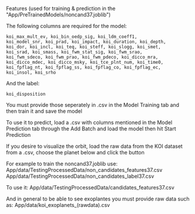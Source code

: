Features (used for training & prediction in the "App/PreTrainedModels/noncand37.joblib")

The following columns are required for the model:
```ra, dec, koi_gmag, koi_count, koi_num_transits,
koi_max_mult_ev, koi_bin_oedp_sig, koi_ldm_coeff1,
koi_model_snr, koi_prad, koi_impact, koi_duration, koi_depth,
koi_dor, koi_incl, koi_teq, koi_steff, koi_slogg, koi_smet,
koi_srad, koi_smass, koi_fwm_stat_sig, koi_fwm_srao,
koi_fwm_sdeco, koi_fwm_prao, koi_fwm_pdeco, koi_dicco_mra,
koi_dicco_mdec, koi_dicco_msky, koi_tce_plnt_num, koi_time0,
koi_fpflag_nt, koi_fpflag_ss, koi_fpflag_co, koi_fpflag_ec,
koi_insol, koi_srho
```
And the label:
```
koi_disposition
```

You must provide those seperately in .csv in the Model Training tab and then train it and save the model

To use it to predict, load a .csv with columns mentioned in the Model Prediction tab through the Add Batch and load the model then hit Start Prediction

If you desire to visualize the orbit, load the raw data from the KOI dataset from a .csv, choose the planet below and click the button

For example to train the noncand37.joblib use:
App/data/TestingProcessedData/non_candidates_features37.csv
App/data/TestingProcessedData/non_candidates_label37.csv

To use it:
App/data/TestingProcessedData/candidates_features37.csv

And in general to be able to see exoplantes you must provide raw data such as:
App/data/koi_exoplanets_(rawdata).csv
